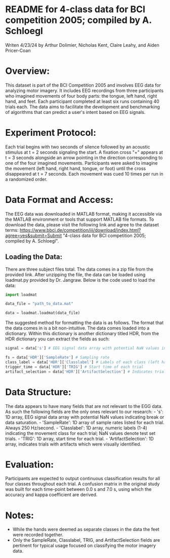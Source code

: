 # README for 4-class data for BCI competition 2005; compiled by A. Schloegl

Writen 4/23/24 by Arthur Dolimier, Nicholas Kent, Claire Leahy, and Aiden Pricer-Coan

# Overview:
This dataset is part of the BCI Competition 2005 and involves EEG data for analyzing motor imagery. It includes EEG recordings from three participants who imagined movements of four body parts: the tongue, left hand, right hand, and feet. Each participant completed at least six runs containing 40 trials each. The data aims to facilitate the development and benchmarking of algorithms that can predict a user's intent based on EEG signals.

# Experiment Protocol:
Each trial begins with two seconds of silence followed by an acoustic stimulus at t = 2 seconds signaling the start. A fixation cross "+" appears at t = 3 seconds alongside an arrow pointing in the direction corresponding to one of the four imagined movements. Participants were asked to imagine the movement (left hand, right hand, tongue, or foot) until the cross disappeared at t = 7 seconds. Each movement was cued 10 times per run in a randomized order.

# Data Format and Access:
The EEG data was downloaded in MATLAB format, making it accessible via the MATLAB environment or tools that support MATLAB file formats. To download the data, please visit the following link and agree to the dataset terms: https://www.bbci.de/competition/iii/download/index.html?agree=yes&submit=Submit "4-class data for BCI competition 2005; compiled by A. Schloegl".

## Loading the Data:
There are three subject files total. The data comes in a zip file from the provided link. After unzipping the file, the data can be loaded using loadmat.py provided by Dr. Jangraw. Below is the code used to load the data:
```python
import loadmat

data_file = "path_to_data.mat"

data = loadmat.loadmat(data_file)
```

The suggested method for formatting the data is as follows. The format that the data comes in is a bit non-intuitive. The data comes loaded into a dictionary. Within this dictionary is another dictionary titled HDR, from the HDR dictionary you can extract the fields as such:

```python
signal = data['s'] # EEG signal data array with potential NaN values indicating breaks or data saturation.

fs = data['HDR']['SampleRate'] # Sampling rate
class_label = data['HDR']['Classlabel'] # Labels of each class (left hand=1, right hand=2, foot=3, tongue=4) and NAN (trials of the test set)
trigger_time = data['HDR']['TRIG'] # Start time of each trial
artifact_selection = data['HDR']['ArtifactSelection'] # Indicates trials with artifacts which were visually identified
```

# Data Structure:
The data appears to have many fields that are not relevant to the EGG data. As such the following fields are the only ones relevant to our research:
    - 's': 1D array, EEG signal data array with potential NaN values indicating break or data saturation.
    - 'SampleRate': 1D array of sample rates listed for each trial. Always 250 Hz/second.
    - 'Classlabel': 1D array, numeric labels (1-4) indicating the movement class for each trial; NaN values denote test set trials.
    - 'TRIG': 1D array, start time for each trial.
    - 'ArtifactSelection': 1D array, indicates trials with artifacts which were visually identified.

# Evaluation:
Participants are expected to output continuous classification results for all four classes throughout each trial. A confusion matrix in the original study was built for each time-point between 0.0 s and 7.0 s, using which the accuracy and kappa coefficient are derived.

# Notes: 
- While the hands were deemed as separate classes in the data the feet were recorded together.
- Only the SampleRate, Classlabel, TRIG, and ArtifactSelection fields are pertinent for typical usage focused on classifying the motor imagery data.